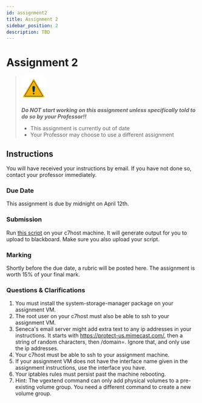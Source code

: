 ```yaml
---
id: assignment2
title: Assignment 2
sidebar_position: 2
description: TBD
---
```


# Assignment 2

> ![caution](/img/caution.png)
>
> ***Do NOT start working on this assignment unless specifically told to do so by your Professor!!***
>
> - This assignment is currently out of date
> - Your Professor may choose to use a different assignment
>


## Instructions

You will have received your instructions by email. If you have not done so, contact your professor immediately.

### Due Date

This assignment is due by midnight on April 12th.

### Submission

Run [this script](https://ict.senecacollege.ca/~peter.callaghan/ops245/labs/checka2.bash) on your c7host machine. It will generate output for you to upload to blackboard. Make sure you also upload your script.

### Marking

Shortly before the due date, a rubric will be posted here. The assignment is worth 15% of your final mark.

### Questions & Clarifications

1. You must install the system-storage-manager package on your assignment VM.
2. The root user on your c7host must also be able to ssh to your assignment VM.
3. Seneca's email server might add extra text to any ip addresses in your instructions. It starts with https://protect-us.mimecast.com/, then a string of random characters, then /domain=. Ignore that, and only use the ip addresses.
4. Your c7host must be able to ssh to your assignment machine.
5. If your assignment VM does not have the interface name given in the assignment instructions, use the interface you have.
6. Your iptables rules must persist past the machine rebooting.
7. Hint: The vgextend command can only add physical volumes to a pre-existing volume group. You need a different command to create a new volume group.
